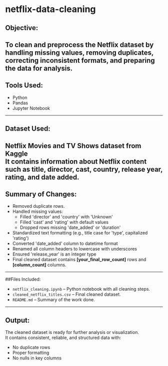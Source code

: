 # netflix-data-cleaning

## Objective:
To clean and preprocess the Netflix dataset by handling missing values, removing duplicates, correcting inconsistent formats, and preparing the data for analysis.
---
## Tools Used:
- Python
- Pandas
- Jupyter Notebook
---
## Dataset Used:
**Netflix Movies and TV Shows** dataset from Kaggle  
It contains information about Netflix content such as title, director, cast, country, release year, rating, and date added.
---
## Summary of Changes:
- Removed duplicate rows.
- Handled missing values:
  - Filled 'director' and 'country' with 'Unknown'
  - Filled 'cast' and 'rating' with default values
  - Dropped rows missing 'date_added' or 'duration'
- Standardized text formatting (e.g., title case for 'type', capitalized 'rating')
- Converted 'date_added' column to datetime format
- Renamed all column headers to lowercase with underscores
- Ensured 'release_year' is an integer type
- Final cleaned dataset contains **[your_final_row_count]** rows and **[column_count]** columns.
---
##Files Included:
- `netflix_cleaning.ipynb` – Python notebook with all cleaning steps.
- `cleaned_netflix_titles.csv` – Final cleaned dataset.
- `README.md` – Summary of the work done.
---
## Output:

The cleaned dataset is ready for further analysis or visualization.  
It contains consistent, reliable, and structured data with:
- No duplicate rows
- Proper formatting
- No nulls in key columns

